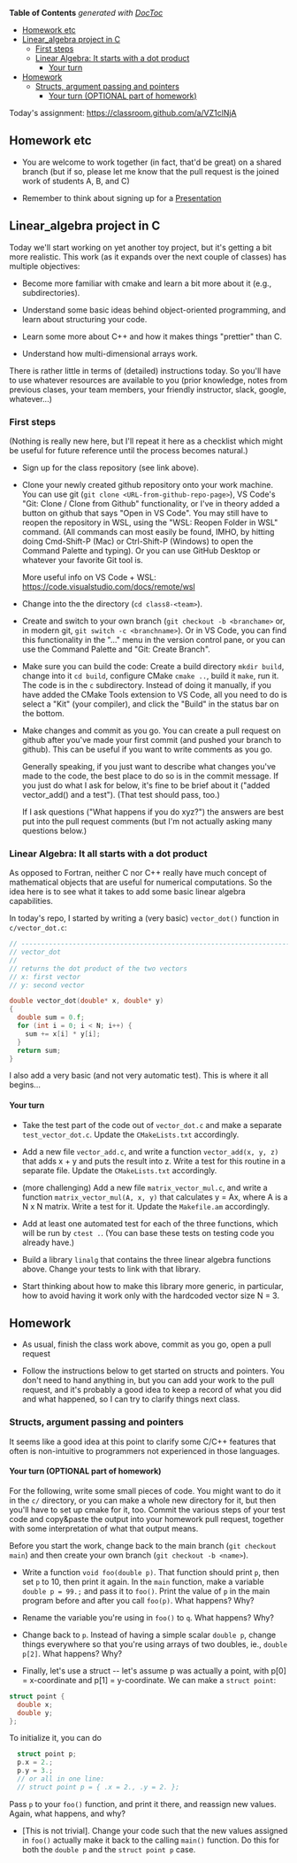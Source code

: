 <!-- START doctoc generated TOC please keep comment here to allow auto update -->
<!-- DON'T EDIT THIS SECTION, INSTEAD RE-RUN doctoc TO UPDATE -->
**Table of Contents**  *generated with [DocToc](https://github.com/thlorenz/doctoc)*

- [Homework etc](#homework-etc)
- [Linear_algebra project in C](#linear_algebra-project-in-c)
  - [First steps](#first-steps)
  - [Linear Algebra: It starts with a dot product](#linear-algebra-it-starts-with-a-dot-product)
    - [Your turn](#your-turn)
- [Homework](#homework)
  - [Structs, argument passing and pointers](#structs-argument-passing-and-pointers)
    - [Your turn (OPTIONAL part of homework)](#your-turn-optional-part-of-homework)

<!-- END doctoc generated TOC please keep comment here to allow auto update -->

Today's assignment: <https://classroom.github.com/a/VZ1clNjA>

## Homework etc

- You are welcome to work together (in fact, that'd be great) on a shared branch (but if so, please let me know that the pull request is the joined work of students A, B, and C)

- Remember to think about signing up for a [Presentation](Presentations)

## Linear_algebra project in C

Today we'll start working on yet another toy project, but it's getting
a bit more realistic. This work (as it expands over the next couple of
classes) has multiple objectives:

- Become more familiar with cmake and learn a bit more about it (e.g.,
  subdirectories).

- Understand some basic ideas behind object-oriented programming, and
  learn about structuring your code.

- Learn some more about C++ and how it makes things "prettier" than C.

- Understand how multi-dimensional arrays work.

There is rather little in terms of (detailed) instructions today. So
you'll have to use whatever resources are available to you (prior
knowledge, notes from previous clases, your team members, your
friendly instructor, slack, google, whatever...)

### First steps

(Nothing is really new here, but I'll repeat it here as a checklist
which might be useful for future reference until the process becomes
natural.)

- Sign up for the class repository (see link above).

- Clone your newly created github repository onto your work
  machine. You can use git (`git clone <URL-from-github-repo-page>`), VS Code's "Git: Clone / Clone from Github" functionality, or I've in theory added a button on github that says "Open in VS Code". You may still have to reopen the repository in WSL, using the "WSL: Reopen Folder in WSL" command. (All commands can most easily be found, IMHO, by hitting doing Cmd-Shift-P (Mac) or Ctrl-Shift-P (Windows) to open the Command Palette and typing). Or you can use GitHub Desktop or whatever your favorite Git tool is.

  More useful info on VS Code + WSL: <https://code.visualstudio.com/docs/remote/wsl>

- Change into the the directory (`cd class8-<team>`).

- Create and switch to your own branch (`git checkout -b <branchame>`
  or, in modern git, `git switch -c <branchname>`). Or in VS Code, you can find this functionality in the "..." menu in the version control pane, or you can use the Command Palette and "Git: Create Branch".

- Make sure you can build the code: Create a build directory `mkdir build`, change into it `cd build`, configure CMake `cmake ..`, build it `make`, run it. The code is in the `c` subdirectory. Instead of doing it manually, if you have added the CMake Tools extension to VS Code, all you need to do is select a "Kit" (your compiler), and click the "Build" in the status bar on the bottom.

- Make changes and commit as you go. You can create a pull request on
  github after you've made your first commit (and pushed your branch
  to github). This can be useful if you want to write comments as you
  go.

  Generally speaking, if you just want to describe what changes you've
  made to the code, the best place to do so is in the commit
  message. If you just do what I ask for below, it's fine to be brief
  about it ("added vector_add() and a test"). (That test should pass,
  too.)

  If I ask questions ("What happens if you do xyz?") the answers
  are best put into the pull request comments (but I'm not actually
  asking many questions below.)

### Linear Algebra: It all starts with a dot product

As opposed to Fortran, neither C nor C++ really have much concept of mathematical objects that are useful for numerical
computations. So the idea here is to see what it takes to add some basic linear algebra capabilities.

In today's repo, I started by writing a (very basic) `vector_dot()` function in `c/vector_dot.c`:

```c
// ----------------------------------------------------------------------
// vector_dot
//
// returns the dot product of the two vectors
// x: first vector
// y: second vector

double vector_dot(double* x, double* y)
{
  double sum = 0.f;
  for (int i = 0; i < N; i++) {
    sum += x[i] * y[i];
  }
  return sum;
}
```

I also add a very basic (and not very automatic test). This is where it all begins...

#### Your turn

- Take the test part of the code out of `vector_dot.c` and make a
  separate `test_vector_dot.c`. Update the `CMakeLists.txt` accordingly.

- Add a new file `vector_add.c`, and write a function `vector_add(x, y, z)` that adds x + y and puts the result into z. Write a test for
 this routine in a separate file.  Update the `CMakeLists.txt`
 accordingly.

- (more challenging) Add a new file `matrix_vector_mul.c`, and write a
  function `matrix_vector_mul(A, x, y)` that calculates y = Ax,
  where A is a N x N matrix. Write a test for it.  Update the
  `Makefile.am` accordingly.

- Add at least one automated test for each of the three functions, which will be
  run by `ctest .`. (You can base these tests on testing code you
  already have.)

- Build a library `linalg` that contains the three linear algebra
  functions above. Change your tests to link with that library.

- Start thinking about how to make this library more generic, in
  particular, how to avoid having it work only with the hardcoded
  vector size N = 3.

## Homework

- As usual, finish the class work above, commit as you go, open a pull request

- Follow the instructions below to get started on structs and pointers. You don't need to hand anything in, but you can add your work to the pull request, and it's probably a good idea to keep a record of what you did and what happened, so I can try to clarify things next class.

### Structs, argument passing and pointers

It seems like a good idea at this point to clarify some C/C++ features that often is
non-intuitive to programmers not experienced in those languages.

#### Your turn (OPTIONAL part of homework)

For the following, write some small pieces of code. You might want to
do it in the `c/` directory, or you can make a whole
new directory for it, but then you'll have to set up cmake for it,
too. Commit the various steps of your test code and copy&paste the
output into your homework pull request, together with some
interpretation of what that output means.

Before you start the work, change back to the main branch (`git
checkout main`) and then create your own branch (`git checkout -b
<name>`).

- Write a function `void foo(double p)`. That function should print `p`,
  then set `p` to 10, then print it again. In the `main` function, make
  a variable `double p = 99.;` and pass it to `foo()`. Print the value
  of `p` in the main program before and after you call `foo(p)`. What happens? Why?

- Rename the variable you're using in `foo()` to `q`. What happens?
  Why?

- Change back to `p`. Instead of having a simple scalar `double p`, change things
  everywhere so that you're using arrays of two doubles, ie., `double
  p[2]`. What happens? Why?

- Finally, let's use a struct -- let's assume p was actually a point,
  with p[0] = x-coordinate and p[1] = y-coordinate. We can make a
  `struct point`:

```c
struct point {
  double x;
  double y;
};
```

To initialize it, you can do

```c
  struct point p;
  p.x = 2.;
  p.y = 3.;
  // or all in one line:
  // struct point p = { .x = 2., .y = 2. };
```

  Pass `p` to your `foo()` function, and print it there, and reassign
  new values. Again, what happens, and why?

- [This is not trivial]. Change your code such that the new values
  assigned in `foo()` actually make it back to the calling `main()`
  function. Do this for both the `double p` and the `struct point p`
  case.

<!--
## Linear Algebra, testing, debugging, continued

If you get the items from last class all done and working, you
can in theory continue in your repository from last time, though you'll also have to add the last bits I've done. So it's probably easiest to start from the new [assignment](https://classroom.github.com/a/fCeXnp0w) which has all the work on `vector_add` and `matrix_vector_mul()` from the last HW. I also did this:

* Start thinking about how to make this library more generic, in
  particular, how to avoid having it work only with the hardcoded
  vector size N = 3.

### My work

You can see my
work [here](https://github.com/unh-hpc-2022/iam851/commits/class8s) --
and it will be in your repo if you sign up for today's assignment.

If you want to go to a specific commit back in history, you can use
`git checkout <hash>`, where `<hash>` is the string of numbers and
letters that identifies a particular commit. You can then look at /
compile / test the code at that point in time.

If you use the `Git Graph` extension in VS code, you can right click on a commit and pick "Checkout".

<!--
### Making a C++ version

The
first
[step]() is
essentially just copying all the files, and renaming `.c` to
`.cxx`. So it's not really using any C++ at all.

The
next
[commit]() uses
googletest rather than our individual `assert`-based tests.

After putting all the tests into a single file, `ctest` only
shows that set of tests as a single test (test #4):

```sh
[kai@macbook build ((9b40a85...))]$ ctest .
Test project /Users/kai/class/iam851/2021/iam851/linear_algebra/build
    Start 1: TestVectorDot
1/4 Test #1: TestVectorDot ....................   Passed    0.01 sec
    Start 2: TestVectorAdd
2/4 Test #2: TestVectorAdd ....................   Passed    0.01 sec
    Start 3: TestMatrixVectorMul
3/4 Test #3: TestMatrixVectorMul ..............   Passed    0.01 sec
    Start 4: TestLinearAlgebra
4/4 Test #4: TestLinearAlgebra ................   Passed    0.01 sec

100% tests passed, 0 tests failed out of 4
```

But ctest can be [made to understand](https://github.com/unh-hpc-2021/iam851/commit/4866918a42a08dac26b79b61419e0e7a1a05b2b2) googletest tests:

```sh
[kai@macbook build (master)]$ ctest .
Test project /Users/kai/class/iam851/2021/iam851/linear_algebra/build
    Start 1: TestVectorDot
1/6 Test #1: TestVectorDot ....................   Passed    0.01 sec
    Start 2: TestVectorAdd
2/6 Test #2: TestVectorAdd ....................   Passed    0.01 sec
    Start 3: TestMatrixVectorMul
3/6 Test #3: TestMatrixVectorMul ..............   Passed    0.01 sec
    Start 4: LinearAlgebra.VectorDot
4/6 Test #4: LinearAlgebra.VectorDot ..........   Passed    0.01 sec
    Start 5: LinearAlgebra.VectorAdd
5/6 Test #5: LinearAlgebra.VectorAdd ..........   Passed    0.01 sec
    Start 6: LinearAlgebra.MatrixVectorMul
6/6 Test #6: LinearAlgebra.MatrixVectorMul ....   Passed    0.01 sec

100% tests passed, 0 tests failed out of 6
```

So other than using googletest, we're not really using any C++ here
yet. So we'll come back to this.

### Dealing with variable vector length

The old-style way of dealing with variable vector length is to pass
the vector length as an additional parameter, as
shown
[here](https://github.com/unh-hpc-2022/iam851/commit/eb15cea3ab77dddbfdd9a216d777c4cc21851837). This
is relatively straightforward, and works fine, as
demonstrated
[next](https://github.com/unh-hpc-2022/iam851/commit/305369c4bbe6a507f6344096f3042cee1b2cdd24).

It's also a bit awkward (but really, there is just no non-awkward way
of handling this in C), as normally a vector is one thing that consists
of a bunch of numbers, but also knows how many numbers are in it. We
can make "objects" that aggregate multiple pieces of information in C
using a `struct`.

-->
